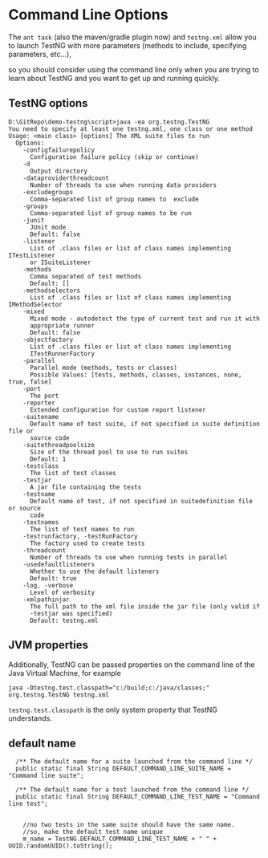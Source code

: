 # Command Line Options

The `ant task` (also the maven/gradle plugin now) and `testng.xml` allow you to launch TestNG with more parameters (methods to include, specifying parameters, etc...),

so you should consider using the command line only when you are trying to learn about TestNG and you want to get up and running quickly.


## TestNG options

```
D:\GitRepo\demo-testng\script>java -ea org.testng.TestNG
You need to specify at least one testng.xml, one class or one method
Usage: <main class> [options] The XML suite files to run
  Options:
    -configfailurepolicy
      Configuration failure policy (skip or continue)
    -d
      Output directory
    -dataproviderthreadcount
      Number of threads to use when running data providers
    -excludegroups
      Comma-separated list of group names to  exclude
    -groups
      Comma-separated list of group names to be run
    -junit
      JUnit mode
      Default: false
    -listener
      List of .class files or list of class names implementing ITestListener
      or ISuiteListener
    -methods
      Comma separated of test methods
      Default: []
    -methodselectors
      List of .class files or list of class names implementing IMethodSelector
    -mixed
      Mixed mode - autodetect the type of current test and run it with
      appropriate runner
      Default: false
    -objectfactory
      List of .class files or list of class names implementing
      ITestRunnerFactory
    -parallel
      Parallel mode (methods, tests or classes)
      Possible Values: [tests, methods, classes, instances, none, true, false]
    -port
      The port
    -reporter
      Extended configuration for custom report listener
    -suitename
      Default name of test suite, if not specified in suite definition file or
      source code
    -suitethreadpoolsize
      Size of the thread pool to use to run suites
      Default: 1
    -testclass
      The list of test classes
    -testjar
      A jar file containing the tests
    -testname
      Default name of test, if not specified in suitedefinition file or source
      code
    -testnames
      The list of test names to run
    -testrunfactory, -testRunFactory
      The factory used to create tests
    -threadcount
      Number of threads to use when running tests in parallel
    -usedefaultlisteners
      Whether to use the default listeners
      Default: true
    -log, -verbose
      Level of verbosity
    -xmlpathinjar
      The full path to the xml file inside the jar file (only valid if
      -testjar was specified)
      Default: testng.xml
```


## JVM properties

Additionally, TestNG can be passed properties on the command line of the Java Virtual Machine, for example

```
java -Dtestng.test.classpath="c:/build;c:/java/classes;" org.testng.TestNG testng.xml
```

`testng.test.classpath` is the only system property that TestNG understands.


## default name

```
  /** The default name for a suite launched from the command line */
  public static final String DEFAULT_COMMAND_LINE_SUITE_NAME = "Command line suite";

  /** The default name for a test launched from the command line */
  public static final String DEFAULT_COMMAND_LINE_TEST_NAME = "Command line test";


    //no two tests in the same suite should have the same name.
    //so, make the default test name unique
    m_name = TestNG.DEFAULT_COMMAND_LINE_TEST_NAME + " " + UUID.randomUUID().toString();
```
